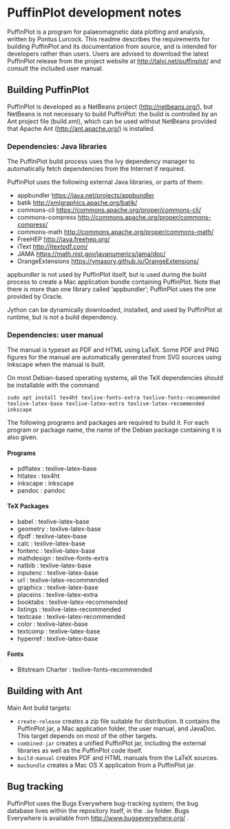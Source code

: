 # PuffinPlot development notes

PuffinPlot is a program for palaeomagnetic data plotting and analysis,
written by Pontus Lurcock. This readme describes the requirements for
building PuffinPlot and its documentation from source, and is intended
for developers rather than users. Users are advised to download the
latest PuffinPlot release from the project website at
http://talvi.net/puffinplot/ and consult the included user manual.

## Building PuffinPlot

PuffinPlot is developed as a NetBeans project (http://netbeans.org/),
but NetBeans is not necessary to build PuffinPlot: the build is
controlled by an Ant project file (build.xml), which can be used without
NetBeans provided that Apache Ant (http://ant.apache.org/) is installed.

### Dependencies: Java libraries

The PuffinPlot build process uses the Ivy dependency manager to
automatically fetch dependencies from the Internet if required.

PuffinPlot uses the following external Java libraries, or parts of them:

* appbundler https://java.net/projects/appbundler
* batik http://xmlgraphics.apache.org/batik/
* commons-cli https://commons.apache.org/proper/commons-cli/
* commons-compress http://commons.apache.org/proper/commons-compress/
* commons-math http://commons.apache.org/proper/commons-math/
* FreeHEP http://java.freehep.org/
* iText http://itextpdf.com/
* JAMA https://math.nist.gov/javanumerics/jama/doc/
* OrangeExtensions https://ymasory.github.io/OrangeExtensions/

appbundler is not used by PuffinPlot itself, but is used during the
build process to create a Mac application bundle containing PuffinPlot.
Note that there is more than one library called ‘appbundler’;
PuffinPlot uses the one provided by Oracle.

Jython can be dynamically downloaded, installed, and used by PuffinPlot
at runtime, but is not a build dependency.

### Dependencies: user manual

The manual is typeset as PDF and HTML using LaTeX. Some PDF and PNG
figures for the manual are automatically generated from SVG sources
using Inkscape when the manual is built.

On most Debian-based operating systems, all the TeX dependencies should
be installable with the command

```
sudo apt install tex4ht texlive-fonts-extra texlive-fonts-recommended texlive-latex-base texlive-latex-extra texlive-latex-recommended inkscape
```

The following programs and packages are required to build it. For each
program or package name, the name of the Debian package containing it is
also given.

#### Programs

* pdflatex : texlive-latex-base
* htlatex : tex4ht
* inkscape : inkscape
* pandoc : pandoc

#### TeX Packages

* babel : texlive-latex-base
* geometry : texlive-latex-base
* ifpdf : texlive-latex-base
* calc : texlive-latex-base
* fontenc : texlive-latex-base
* mathdesign : texlive-fonts-extra
* natbib : texlive-latex-base
* inputenc : texlive-latex-base
* url : texlive-latex-recommended
* graphicx : texlive-latex-base
* placeins : texlive-latex-extra
* booktabs : texlive-latex-recommended
* listings : texlive-latex-recommended
* textcase : texlive-latex-recommended
* color : texlive-latex-base
* textcomp : texlive-latex-base
* hyperref : texlive-latex-base

#### Fonts

* Bitstream Charter : texlive-fonts-recommended

## Building with Ant

Main Ant build targets:

* `create-release` creates a zip file suitable for distribution.
It contains the PuffinPlot jar, a Mac application folder, the
user manual, and JavaDoc. This target depends on most of the
other targets.
* `combined-jar` creates a unified PuffinPlot jar, including
the external libraries as well as the PuffinPlot code itself.
* `build-manual` creates PDF and HTML manuals from the LaTeX sources.
* `macbundle` creates a Mac OS X application from a PuffinPlot jar.

## Bug tracking

PuffinPlot uses the Bugs Everywhere bug-tracking system; the bug
database lives within the repository itself, in the `.be` folder. Bugs
Everywhere is available from http://www.bugseverywhere.org/ .
